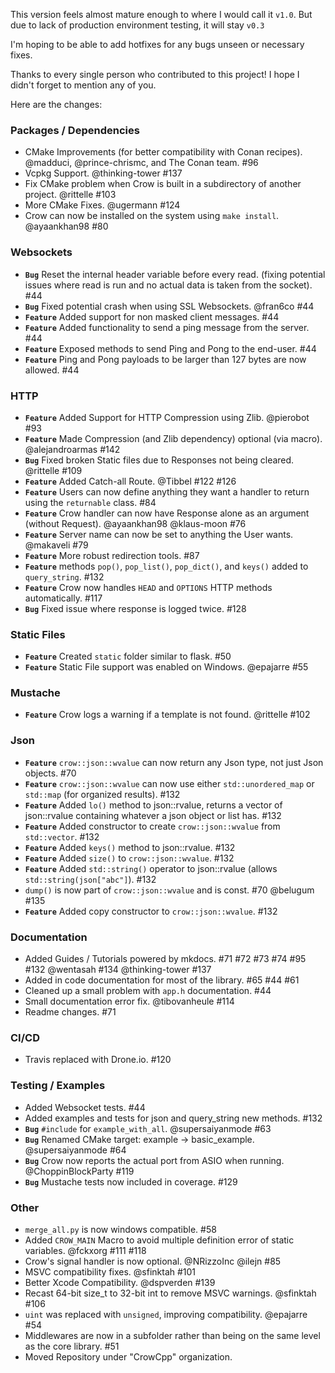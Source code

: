 This version feels almost mature enough to where I would call it `v1.0`. But due to lack of production environment testing, it will stay `v0.3`

I'm hoping to be able to add hotfixes for any bugs unseen or necessary fixes.

Thanks to every single person who contributed to this project! I hope I didn't forget to mention any of you.

Here are the changes:

### Packages / Dependencies
- CMake Improvements (for better compatibility with Conan recipes). @madduci, @prince-chrismc, and The Conan team. #96
- Vcpkg Support. @thinking-tower #137
- Fix CMake problem when Crow is built in a subdirectory of another project. @rittelle #103
- More CMake Fixes. @ugermann #124
- Crow can now be installed on the system using `make install`. @ayaankhan98 #80

### Websockets
- **`Bug`** Reset the internal header variable before every read. (fixing potential issues where read is run and no actual data is taken from the socket). #44
- **`Bug`** Fixed potential crash when using SSL Websockets. @fran6co #44
- **`Feature`** Added support for non masked client messages. #44
- **`Feature`** Added functionality to send a ping message from the server. #44
- **`Feature`** Exposed methods to send Ping and Pong to the end-user. #44
- **`Feature`** Ping and Pong payloads to be larger than 127 bytes are now allowed. #44

### HTTP
- **`Feature`** Added Support for HTTP Compression using Zlib. @pierobot #93
- **`Feature`** Made Compression (and Zlib dependency) optional (via macro). @alejandroarmas #142
- **`Bug`** Fixed broken Static files due to Responses not being cleared. @rittelle #109
- **`Feature`** Added Catch-all Route. @Tibbel #122 #126
- **`Feature`** Users can now define anything they want a handler to return using the `returnable` class. #84
- **`Feature`** Crow handler can now have Response alone as an argument (without Request). @ayaankhan98 @klaus-moon #76
- **`Feature`** Server name can now be set to anything the User wants. @makaveli #79
- **`Feature`** More robust redirection tools. #87
- **`Feature`** methods `pop()`, `pop_list()`, `pop_dict()`, and `keys()` added to `query_string`. #132
- **`Feature`** Crow now handles `HEAD` and `OPTIONS` HTTP methods automatically. #117
- **`Bug`** Fixed issue where response is logged twice. #128

### Static Files
- **`Feature`** Created `static` folder similar to flask. #50
- **`Feature`** Static File support was enabled on Windows. @epajarre #55

### Mustache
- **`Feature`** Crow logs a warning if a template is not found. @rittelle #102

### Json
- **`Feature`** `crow::json::wvalue` can now return any Json type, not just Json objects. #70
- **`Feature`** `crow::json::wvalue` can now use either `std::unordered_map` or `std::map` (for organized results). #132
- **`Feature`** Added `lo()` method to json::rvalue, returns a vector of json::rvalue containing whatever a json object or list has. #132
- **`Feature`** Added constructor to create `crow::json::wvalue` from `std::vector`. #132
- **`Feature`** Added `keys()` method to json::rvalue. #132
- **`Feature`** Added `size()` to `crow::json::wvalue`. #132
- **`Feature`** Added `std::string()` operator to json::rvalue (allows `std::string(json["abc"]`). #132
- `dump()` is now part of `crow::json::wvalue` and is const. #70 @belugum #135
- **`Feature`** Added copy constructor to `crow::json::wvalue`. #132


### Documentation
- Added Guides / Tutorials powered by mkdocs. #71 #72 #73 #74 #95 #132 @wentasah #134 @thinking-tower #137
- Added in code documentation for most of the library. #65 #44 #61
- Cleaned up a small problem with `app.h` documentation. #44
- Small documentation error fix. @tibovanheule #114
- Readme changes. #71

### CI/CD
- Travis replaced with Drone.io. #120

### Testing / Examples
- Added Websocket tests. #44
- Added examples and tests for json and query_string new methods. #132
- **`Bug`** `#include` for `example_with_all`. @supersaiyanmode #63
- **`Bug`** Renamed CMake target: example -> basic_example. @supersaiyanmode #64
- **`Bug`** Crow now reports the actual port from ASIO when running. @ChoppinBlockParty #119
- **`Bug`** Mustache tests now included in coverage. #129

### Other
- `merge_all.py` is now windows compatible. #58
- Added `CROW_MAIN` Macro to avoid multiple definition error of static variables. @fckxorg #111 #118
- Crow's signal handler is now optional. @NRizzoInc @ilejn #85
- MSVC compatibility fixes. @sfinktah #101
- Better Xcode Compatibility. @dspverden #139
- Recast 64-bit size_t to 32-bit int to remove MSVC warnings. @sfinktah #106
- `uint` was replaced with `unsigned`, improving compatibility. @epajarre #54
- Middlewares are now in a subfolder rather than being on the same level as the core library. #51
- Moved Repository under "CrowCpp" organization.
 
